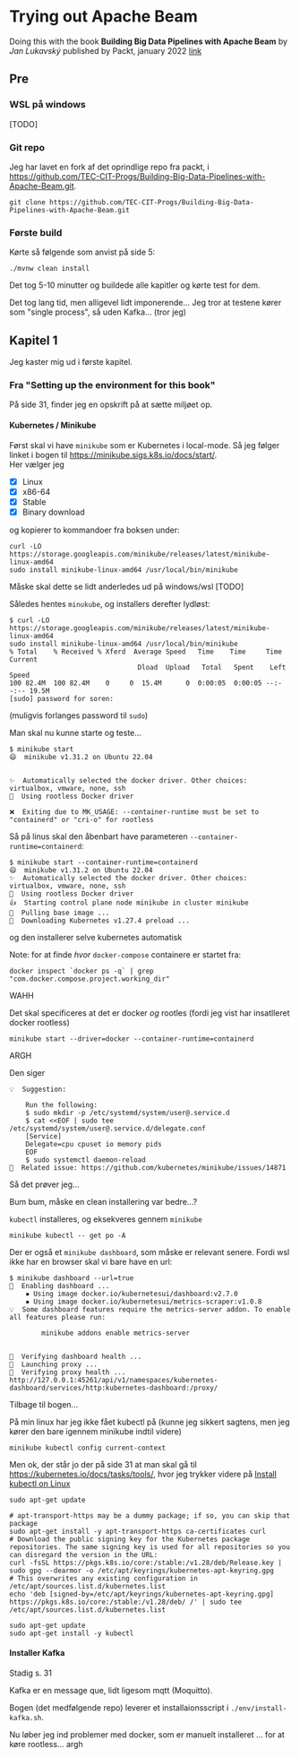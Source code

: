 # Trying out Apache Beam 

Doing this with the book __Building Big Data Pipelines with Apache Beam__ by _Jan Lukavský_ published by Packt, january 2022 [link](https://subscription.packtpub.com/book/data/9781800564930/pref/preflvl1sec03/what-this-book-covers)

## Pre

### WSL på windows

[TODO]

### Git repo

Jeg har lavet en fork af det oprindlige repo fra packt, i <https://github.com/TEC-CIT-Progs/Building-Big-Data-Pipelines-with-Apache-Beam.git>.

    git clone https://github.com/TEC-CIT-Progs/Building-Big-Data-Pipelines-with-Apache-Beam.git

### Første build

Kørte så følgende som anvist på side 5:

    ./mvnw clean install

Det tog 5-10 minutter og buildede alle kapitler og kørte test for dem.

Det tog lang tid, men alligevel lidt imponerende...
Jeg tror at testene kører som "single process", så uden Kafka... (tror jeg)

## Kapitel 1

Jeg kaster mig ud i første kapitel. 

### Fra "Setting up the environment for this book"

På side 31, finder jeg en opskrift på at sætte miljøet op.

#### Kubernetes / Minikube

Først skal vi have `minikube` som er Kubernetes i local-mode. Så jeg følger linket i bogen til <https://minikube.sigs.k8s.io/docs/start/>.  
Her vælger jeg 
 - [x] Linux
 - [x] x86-64
 - [x] Stable
 - [x] Binary download  

og kopierer to kommandoer fra boksen under:

    curl -LO https://storage.googleapis.com/minikube/releases/latest/minikube-linux-amd64
    sudo install minikube-linux-amd64 /usr/local/bin/minikube

Måske skal dette se lidt anderledes ud på windows/wsl [TODO]

Således hentes `minukube`, og installers derefter lydløst:

    $ curl -LO https://storage.googleapis.com/minikube/releases/latest/minikube-linux-amd64
    sudo install minikube-linux-amd64 /usr/local/bin/minikube
    % Total    % Received % Xferd  Average Speed   Time    Time     Time  Current
                                    Dload  Upload   Total   Spent    Left  Speed
    100 82.4M  100 82.4M    0     0  15.4M      0  0:00:05  0:00:05 --:--:-- 19.5M
    [sudo] password for soren: 

(muligvis forlanges password til `sudo`)

Man skal nu kunne starte og teste...

    $ minikube start
    😄  minikube v1.31.2 on Ubuntu 22.04


    ✨  Automatically selected the docker driver. Other choices: virtualbox, vmware, none, ssh
    📌  Using rootless Docker driver

    ❌  Exiting due to MK_USAGE: --container-runtime must be set to "containerd" or "cri-o" for rootless

Så på linus skal den åbenbart have parameteren `--container-runtime=containerd`:

    $ minikube start --container-runtime=containerd
    😄  minikube v1.31.2 on Ubuntu 22.04
    ✨  Automatically selected the docker driver. Other choices: virtualbox, vmware, none, ssh
    📌  Using rootless Docker driver
    👍  Starting control plane node minikube in cluster minikube
    🚜  Pulling base image ...
    💾  Downloading Kubernetes v1.27.4 preload ...

og den installerer selve kubernetes automatisk


Note: for at finde _hvor_ `docker-compose` containere er startet fra:

    docker inspect `docker ps -q` | grep "com.docker.compose.project.working_dir"


WAHH

Det skal specificeres at det er docker _og_ rootles (fordi jeg vist har insatlleret docker rootless)

    minikube start --driver=docker --container-runtime=containerd

ARGH

Den siger 

    💡  Suggestion: 

        Run the following:
        $ sudo mkdir -p /etc/systemd/system/user@.service.d
        $ cat <<EOF | sudo tee /etc/systemd/system/user@.service.d/delegate.conf
        [Service]
        Delegate=cpu cpuset io memory pids
        EOF
        $ sudo systemctl daemon-reload
    🍿  Related issue: https://github.com/kubernetes/minikube/issues/14871

Så det prøver jeg...  

Bum bum, måske en clean installering var bedre...?

`kubectl` installeres, og eksekveres gennem `minikube`

    minikube kubectl -- get po -A

Der er også et `minikube dashboard`, som måske er relevant senere. Fordi wsl ikke har en browser skal vi bare have en url:

    $ minikube dashboard --url=true
    🔌  Enabling dashboard ...
        ▪ Using image docker.io/kubernetesui/dashboard:v2.7.0
        ▪ Using image docker.io/kubernetesui/metrics-scraper:v1.0.8
    💡  Some dashboard features require the metrics-server addon. To enable all features please run:

            minikube addons enable metrics-server


    🤔  Verifying dashboard health ...
    🚀  Launching proxy ...
    🤔  Verifying proxy health ...
    http://127.0.0.1:45261/api/v1/namespaces/kubernetes-dashboard/services/http:kubernetes-dashboard:/proxy/

Tilbage til bogen...

På min linux har jeg ikke fået kubectl på (kunne jeg sikkert sagtens, men jeg kører den bare igennem minikube indtil videre)

    minikube kubectl config current-context

Men ok, der står jo der på side 31 at man skal gå til <https://kubernetes.io/docs/tasks/tools/>, hvor jeg trykker videre på [Install kubectl on Linux](https://kubernetes.io/docs/tasks/tools/)

    sudo apt-get update
    
    # apt-transport-https may be a dummy package; if so, you can skip that package
    sudo apt-get install -y apt-transport-https ca-certificates curl
    # Download the public signing key for the Kubernetes package repositories. The same signing key is used for all repositories so you can disregard the version in the URL:
    curl -fsSL https://pkgs.k8s.io/core:/stable:/v1.28/deb/Release.key | sudo gpg --dearmor -o /etc/apt/keyrings/kubernetes-apt-keyring.gpg
    # This overwrites any existing configuration in /etc/apt/sources.list.d/kubernetes.list
    echo 'deb [signed-by=/etc/apt/keyrings/kubernetes-apt-keyring.gpg] https://pkgs.k8s.io/core:/stable:/v1.28/deb/ /' | sudo tee /etc/apt/sources.list.d/kubernetes.list

    sudo apt-get update
    sudo apt-get install -y kubectl

#### Installer Kafka

Stadig s. 31

Kafka er en message que, lidt ligesom mqtt (Moquitto).

Bogen (det medfølgende repo) leverer et installaionsscript i `./env/install-kafka.sh`.

Nu løber jeg ind problemer med docker, som er manuelt installeret ... for at køre rootless... argh

